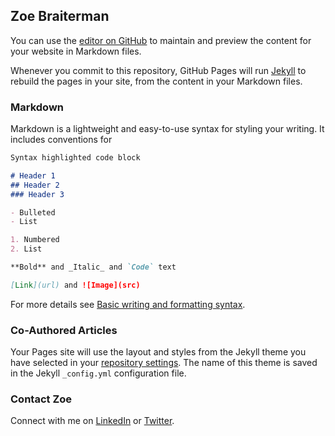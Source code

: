 ## Zoe Braiterman

You can use the [editor on GitHub](https://github.com/zbraiterman/blog/edit/main/README.md) to maintain and preview the content for your website in Markdown files.

Whenever you commit to this repository, GitHub Pages will run [Jekyll](https://jekyllrb.com/) to rebuild the pages in your site, from the content in your Markdown files.

### Markdown

Markdown is a lightweight and easy-to-use syntax for styling your writing. It includes conventions for

```markdown
Syntax highlighted code block

# Header 1
## Header 2
### Header 3

- Bulleted
- List

1. Numbered
2. List

**Bold** and _Italic_ and `Code` text

[Link](url) and ![Image](src)
```

For more details see [Basic writing and formatting syntax](https://docs.github.com/en/github/writing-on-github/getting-started-with-writing-and-formatting-on-github/basic-writing-and-formatting-syntax).

### Co-Authored Articles

Your Pages site will use the layout and styles from the Jekyll theme you have selected in your [repository settings](https://github.com/zbraiterman/blog/settings/pages). The name of this theme is saved in the Jekyll `_config.yml` configuration file.

### Contact Zoe
Connect with me on [LinkedIn](https://www.linkedin.com/in/zoebraiterman/) or [Twitter](https://twitter.com/zbraiterman).
